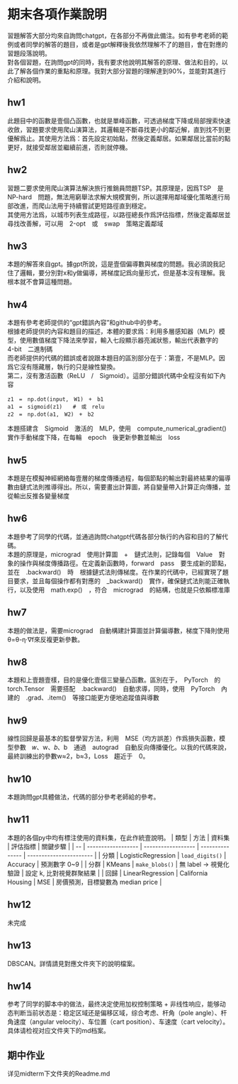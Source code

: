 # 期末各項作業說明
習題解答大部分均來自詢問chatgpt，在各部分不再做此備注。如有參考老師的範例或者同學的解答的題目，或者是gpt解釋後我依然理解不了的題目，會在對應的習題段落說明。<br>對各個習題，在詢問gpt的同時，我有要求他說明其解答的原理、做法和目的，以此了解各個作業的重點和原理。我對大部分習題的理解達到90%，並能對其進行介紹和說明。
## hw1
此題目中的函數是壹個凸函數，也就是單峰函數，可透過梯度下降或局部搜索快速收斂，習題要求使用爬山演算法，其邏輯是不斷尋找更小的鄰近解，直到找不到更優解爲止。其使用方法爲：首先設定初始點，然後定義鄰居。如果鄰居比當前的點更好，就接受鄰居並繼續前進，否則就停機。

## hw2
習題二要求使用爬山演算法解決旅行推銷員問題TSP。其原理是，因爲TSP　是　NP-hard　問題，無法用窮舉法求解大規模實例，所以選擇用鄰域優化策略進行局部改進，而爬山法用于持續嘗試更短路徑直到穩定。<br/>其使用方法爲，以城市列表生成路徑，以路徑總長作爲評估指標，然後定義鄰居並尋找改善解，可以用　2-opt　或　swap　策略定義鄰域

## hw3
本題的解答來自gpt。據gpt所說，這是壹個偏導數與梯度的問題。我必須說我記住了邏輯，要分別對x和y做偏導，將梯度記爲向量形式，但是基本沒有理解。我根本就不會算這種問題。

## hw4
本題有參考老師提供的“gpt錯誤內容”和github中的參考。<br/>
根據老師提供的內容和題目的描述，本體的要求爲：利用多層感知器（MLP）模型，使用數值梯度下降法來學習，輸入七段顯示器亮滅狀態，輸出代表數字的　4-bit　二進制碼<br>
而老師提供的代碼的錯誤或者說跟本題目的區別部分在于：第壹，不是MLP。因爲它沒有隱藏層，執行的只是線性變換。<br>第二，沒有激活函數（ReLU　/　Sigmoid）。這部分錯誤代碼中全程沒有如下內容
```
z1　=　np.dot(input,　W1)　+　b1
a1　=　sigmoid(z1)　　#　或　relu
z2　=　np.dot(a1,　W2)　+　b2
```
本題搭建含　Sigmoid　激活的　MLP，使用　compute_numerical_gradient()　實作手動梯度下降，在每輪　epoch　後更新參數並輸出　loss

## hw5
本題是在模擬神經網絡每壹層的梯度傳播過程，每個節點的輸出對最終結果的偏導數由鏈式法則推導得出。所以，需要畫出計算圖，將自變量帶入計算正向傳播，並從輸出反推各變量梯度

## hw6
本題參考了同學的代碼，並通過詢問chatgpt代碼各部分執行的內容和目的了解代碼。<br>本題的原理是，micrograd　使用計算圖　+　鏈式法則，記錄每個　Value　對象的操作與梯度傳播路徑。在定義新函數時，forward　pass　要生成新的節點，並在　.backward()　時　根據鏈式法則傳梯度。在作業的代碼中，已經實現了題目要求，並且每個操作都有對應的　_backward()　實作，確保鏈式法則能正確執行，以及使用　math.exp()　，符合　micrograd　的結構，也就是只依賴標准庫

## hw7
本題的做法是，需要micrograd　自動構建計算圖並計算偏導數，梯度下降則使用θ=θ-η·∇f來反複更新參數。

## hw8
本題和上壹題壹樣，目的是優化壹個三變量凸函數。區別在于，　PyTorch　的　torch.Tensor　需要搭配　.backward()　自動求導，同時，使用　PyTorch　內建的　.grad、.item()　等接口能更方便地追蹤值與導數

## hw9
線性回歸是最基本的監督學習方法，利用　MSE（均方誤差）作爲損失函數，模型參數　𝑤、w、𝑏、b　通過　autograd　自動反向傳播優化。以我的代碼來說，最終訓練出的參數w≈2，b≈3，Loss　趨近于　0。

## hw10
本題詢問gpt具體做法，代碼的部分參考老師給的參考。

## hw11
本題的各個py中均有標注使用的資料集，在此作統壹說明。
| 類型 | 方法                 | 資料集                | 評估指標            | 關鍵步驟                    |
| -- | ------------------ | ------------------ | --------------- | ----------------------- |
| 分類 | LogisticRegression | `load_digits()`    | Accuracy        | 預測數字 0\~9               |
| 分群 | KMeans             | `make_blobs()`     | 無 label → 視覺化驗證 | 設定 k, 比對視覺群聚結果          |
| 回歸 | LinearRegression   | California Housing | MSE             | 房價預測，目標變數為 median price |

## hw12
未完成

## hw13
DBSCAN。詳情請見對應文件夾下的說明檔案。

## hw14
参考了同学的脚本中的做法，最终决定使用加权控制策略 + 非线性响应，能够动态判断当前状态是：稳定区域还是偏移区域，综合考虑、杆角（pole angle）、杆角速度（angular velocity）、车位置（cart position）、车速度（cart velocity）。具体请检视对应文件夹下的md档案。

## 期中作业
详见midterm下文件夹的Readme.md
